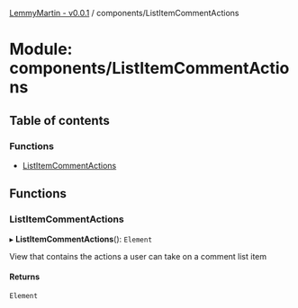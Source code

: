 [LemmyMartin - v0.0.1](../README.md) / components/ListItemCommentActions

# Module: components/ListItemCommentActions

## Table of contents

### Functions

- [ListItemCommentActions](components_ListItemCommentActions.md#listitemcommentactions)

## Functions

### ListItemCommentActions

▸ **ListItemCommentActions**(): `Element`

View that contains the actions a user can take on a comment list item

#### Returns

`Element`
